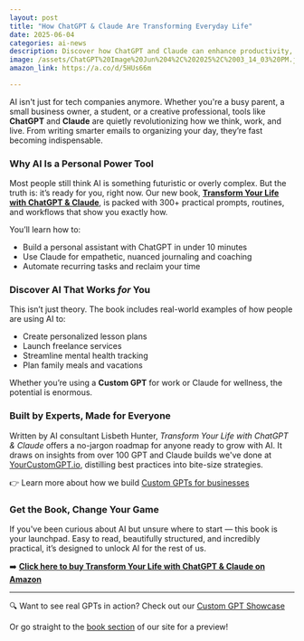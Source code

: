 ```yaml
---
layout: post
title: "How ChatGPT & Claude Are Transforming Everyday Life"
date: 2025-06-04
categories: ai-news
description: Discover how ChatGPT and Claude can enhance productivity, creativity, and personal growth — and learn how to unlock their full potential with a practical, inspiring new guide.
image: /assets/ChatGPT%20Image%20Jun%204%2C%202025%2C%2003_14_03%20PM.jpg
amazon_link: https://a.co/d/5HUs66m

---
```


AI isn't just for tech companies anymore. Whether you're a busy parent, a small business owner, a student, or a creative professional, tools like **ChatGPT** and **Claude** are quietly revolutionizing how we think, work, and live. From writing smarter emails to organizing your day, they’re fast becoming indispensable.

### Why AI Is a Personal Power Tool

Most people still think AI is something futuristic or overly complex. But the truth is: it’s ready for you, right now. Our new book, [**Transform Your Life with ChatGPT & Claude**](/#book), is packed with 300+ practical prompts, routines, and workflows that show you exactly how.

You’ll learn how to:
- Build a personal assistant with ChatGPT in under 10 minutes
- Use Claude for empathetic, nuanced journaling and coaching
- Automate recurring tasks and reclaim your time

### Discover AI That Works *for* You

This isn’t just theory. The book includes real-world examples of how people are using AI to:
- Create personalized lesson plans
- Launch freelance services
- Streamline mental health tracking
- Plan family meals and vacations

Whether you’re using a **Custom GPT** for work or Claude for wellness, the potential is enormous.

### Built by Experts, Made for Everyone

Written by AI consultant Lisbeth Hunter, *Transform Your Life with ChatGPT & Claude* offers a no-jargon roadmap for anyone ready to grow with AI. It draws on insights from over 100 GPT and Claude builds we've done at [YourCustomGPT.io](https://yourcustomgpt.io), distilling best practices into bite-size strategies.

👉 Learn more about how we build [Custom GPTs for businesses](https://yourcustomgpt.io/how-to-use-a-custom-gpt.html)

### Get the Book, Change Your Game

If you've been curious about AI but unsure where to start — this book is your launchpad. Easy to read, beautifully structured, and incredibly practical, it’s designed to unlock AI for the rest of us.

➡️ [**Click here to buy Transform Your Life with ChatGPT & Claude on Amazon**](https://a.co/d/5HUs66m)

---

🔍 Want to see real GPTs in action? Check out our [Custom GPT Showcase](/custom-gpt-showcase.html)

Or go straight to the [book section](/#book) of our site for a preview!
